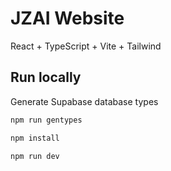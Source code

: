 # JZAI Website

React + TypeScript + Vite + Tailwind

## Run locally

Generate Supabase database types

```bash
npm run gentypes
```

```bash
npm install
```

```bash
npm run dev
```
